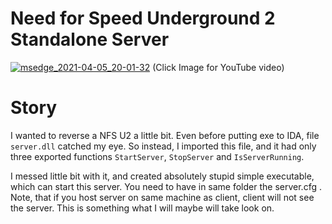 # Need for Speed Underground 2 Standalone Server

[![msedge_2021-04-05_20-01-32](https://user-images.githubusercontent.com/1665373/113607702-d1b4d400-9649-11eb-8d98-a59fdf115969.jpg)](https://www.youtube.com/watch?v=zozUIaAEgfc)
(Click Image for YouTube video)

# Story

I wanted to reverse a NFS U2 a little bit. Even before putting exe to IDA, file `server.dll` catched my eye.
So instead, I imported this file, and it had only three exported functions `StartServer`, `StopServer` and `IsServerRunning`.

I messed little bit with it, and created absolutely stupid simple executable, which can start this server.
You need to have in same folder the server.cfg .
Note, that if you host server on same machine as client, client will not see the server.
This is something what I will maybe will take look on.
